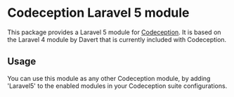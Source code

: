 # Codeception Laravel 5 module

This package provides a Laravel 5 module for [Codeception](https://github.com/Codeception/Codeception).
It is based on the Laravel 4 module by Davert that is currently included with Codeception.

## Usage
You can use this module as any other Codeception module, by adding 'Laravel5' to the enabled modules in your Codeception suite configurations.
